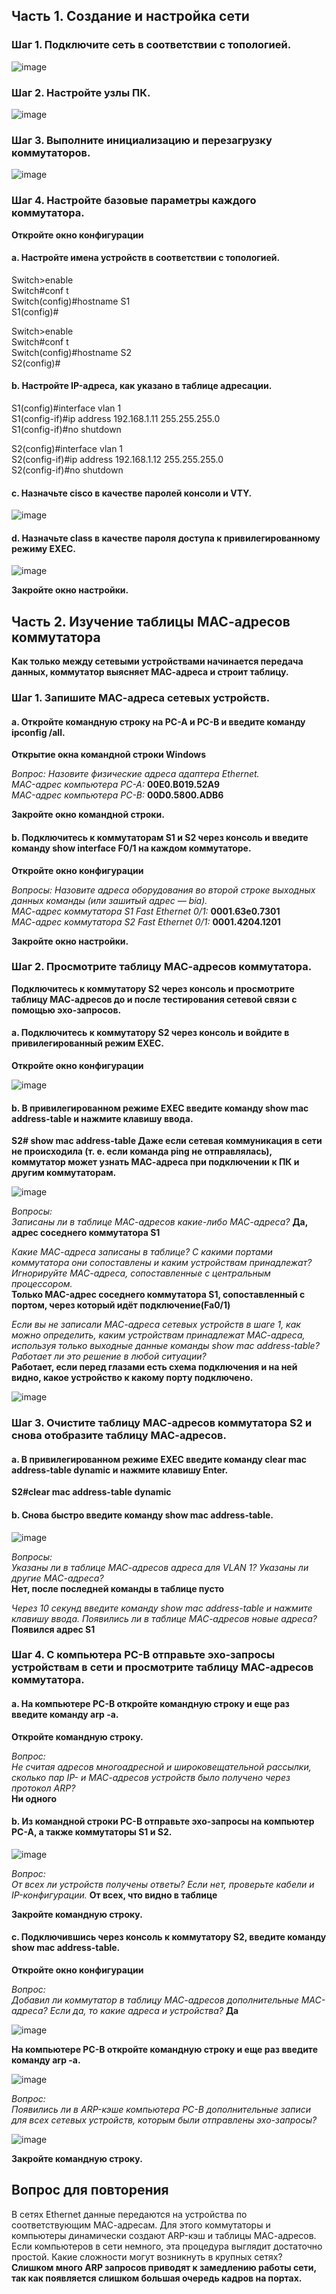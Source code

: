 
## Часть 1. Создание и настройка сети

### Шаг 1. Подключите сеть в соответствии с топологией.

![image](https://user-images.githubusercontent.com/44971394/136217066-ec0a2ca4-4cc9-4ece-817d-b3bd721a9b8b.png)

### Шаг 2. Настройте узлы ПК.

![image](https://user-images.githubusercontent.com/44971394/136217642-2064ec97-e34c-49a9-b343-2ebf1f37c442.png)

### Шаг 3. Выполните инициализацию и перезагрузку коммутаторов.

![image](https://user-images.githubusercontent.com/44971394/136219317-5ad8ed04-63ab-4a97-9bcd-d5875a02e65b.png)

### Шаг 4. Настройте базовые параметры каждого коммутатора.

**Откройте окно конфигурации**

#### a.	Настройте имена устройств в соответствии с топологией.

Switch>enable         
Switch#conf t  
Switch(config)#hostname S1  
S1(config)#  

Switch>enable  
Switch#conf t  
Switch(config)#hostname S2  
S2(config)#  

#### b.	Настройте IP-адреса, как указано в таблице адресации.

S1(config)#interface vlan 1  
S1(config-if)#ip address 192.168.1.11 255.255.255.0  
S1(config-if)#no shutdown  

S2(config)#interface vlan 1  
S2(config-if)#ip address 192.168.1.12 255.255.255.0  
S2(config-if)#no shutdown  

#### c.	Назначьте cisco в качестве паролей консоли и VTY.

![image](https://user-images.githubusercontent.com/44971394/136225748-3877d49d-6c20-4a5b-bd0d-e1fe0ad13bc8.png)

#### d.	Назначьте class в качестве пароля доступа к привилегированному режиму EXEC.

![image](https://user-images.githubusercontent.com/44971394/136225771-21ec5d5e-d13e-46b7-b00a-813b622dace3.png)

**Закройте окно настройки.**



## Часть 2. Изучение таблицы МАС-адресов коммутатора

**Как только между сетевыми устройствами начинается передача данных, коммутатор выясняет МАС-адреса и строит таблицу.**

### Шаг 1. Запишите МАС-адреса сетевых устройств.

#### a.	Откройте командную строку на PC-A и PC-B и введите команду ipconfig /all.

**Открытие окна командной строки Windows**

*Вопрос:*
*Назовите физические адреса адаптера Ethernet.*  
*MAC-адрес компьютера PC-A:* **00E0.B019.52A9**  
*MAC-адрес компьютера PC-B:* **00D0.5800.ADB6**  

**Закройте окно командной строки.**

#### b.	Подключитесь к коммутаторам S1 и S2 через консоль и введите команду show interface F0/1 на каждом коммутаторе.

**Откройте окно конфигурации**

*Вопросы:*
*Назовите адреса оборудования во второй строке выходных данных команды (или зашитый адрес — bia).*  
*МАС-адрес коммутатора S1 Fast Ethernet 0/1:* **0001.63e0.7301**  
*МАС-адрес коммутатора S2 Fast Ethernet 0/1:* **0001.4204.1201**  

**Закройте окно настройки.**


### Шаг 2. Просмотрите таблицу МАС-адресов коммутатора.

**Подключитесь к коммутатору S2 через консоль и просмотрите таблицу МАС-адресов до и после тестирования сетевой связи с помощью эхо-запросов.**

#### a.	Подключитесь к коммутатору S2 через консоль и войдите в привилегированный режим EXEC.

**Откройте окно конфигурации**

![image](https://user-images.githubusercontent.com/44971394/136362580-a11dfcb6-1c42-485e-9862-ae68d8df4ebd.png)


#### b.	В привилегированном режиме EXEC введите команду show mac address-table и нажмите клавишу ввода.
**S2# show mac address-table
Даже если сетевая коммуникация в сети не происходила (т. е. если команда ping не отправлялась), коммутатор может узнать МАС-адреса при подключении к ПК и другим коммутаторам.**

![image](https://user-images.githubusercontent.com/44971394/136362657-8a01c52b-a73c-4782-8856-1a4d2d82be26.png)

*Вопросы:*  
*Записаны ли в таблице МАС-адресов какие-либо МАС-адреса?*
**Да, адрес соседнего коммутатора S1**

*Какие МАС-адреса записаны в таблице? С какими портами коммутатора они сопоставлены и каким устройствам принадлежат? Игнорируйте МАС-адреса, сопоставленные с центральным процессором.*  
**Только MAC-адрес соседнего коммутатора S1, сопоставленный с портом, через который идёт подключение(Fa0/1)**

*Если вы не записали МАС-адреса сетевых устройств в шаге 1, как можно определить, каким устройствам принадлежат МАС-адреса, используя только выходные данные команды show mac address-table? Работает ли это решение в любой ситуации?*  
**Работает, если перед глазами есть схема подключения и на ней видно, какое устройство к какому порту подключено.**

![image](https://user-images.githubusercontent.com/44971394/136404878-d2a10243-0efe-4161-9f65-2a18d70c657a.png)

### Шаг 3. Очистите таблицу МАС-адресов коммутатора S2 и снова отобразите таблицу МАС-адресов.

#### a.	В привилегированном режиме EXEC введите команду clear mac address-table dynamic и нажмите клавишу Enter.

**S2#clear mac address-table dynamic**

#### b.	Снова быстро введите команду show mac address-table.

![image](https://user-images.githubusercontent.com/44971394/136404929-74ebdbbd-e6bd-4a0a-bbd3-7a06b6ad9d5e.png)

*Вопросы:*  
*Указаны ли в таблице МАС-адресов адреса для VLAN 1? Указаны ли другие МАС-адреса?*  
**Нет, после последней команды в таблице пусто**

*Через 10 секунд введите команду show mac address-table и нажмите клавишу ввода. Появились ли в таблице МАС-адресов новые адреса?*  
**Появился адрес S1**

### Шаг 4. С компьютера PC-B отправьте эхо-запросы устройствам в сети и просмотрите таблицу МАС-адресов коммутатора.

#### a.	На компьютере PC-B откройте командную строку и еще раз введите команду arp -a.

**Откройте командную строку.**

*Вопрос:*  
*Не считая адресов многоадресной и широковещательной рассылки, сколько пар IP- и МАС-адресов устройств было получено через протокол ARP?*  
**Ни одного**

#### b.	Из командной строки PC-B отправьте эхо-запросы на компьютер PC-A, а также коммутаторы S1 и S2.

![image](https://user-images.githubusercontent.com/44971394/136403238-2fbfd150-5ec3-483c-9ad1-aedca85de607.png)


*Вопрос:  
От всех ли устройств получены ответы? Если нет, проверьте кабели и IP-конфигурации.*
**От всех, что видно в таблице**

**Закройте командную строку.**

#### c.	Подключившись через консоль к коммутатору S2, введите команду show mac address-table.

**Откройте окно конфигурации**

*Вопрос:  
Добавил ли коммутатор в таблицу МАС-адресов дополнительные МАС-адреса? Если да, то какие адреса и устройства?* 
**Да**

![image](https://user-images.githubusercontent.com/44971394/136404996-65539b29-f5cf-44a7-a7c8-fe78d41e7da3.png)

**На компьютере PC-B откройте командную строку и еще раз введите команду arp -a.**

![image](https://user-images.githubusercontent.com/44971394/136403810-724d3355-325c-4e4d-b52e-c55e70cbfe8a.png)

*Вопрос:  
Появились ли в ARP-кэше компьютера PC-B дополнительные записи для всех сетевых устройств, которым были отправлены эхо-запросы?*  

![image](https://user-images.githubusercontent.com/44971394/136405082-e5d3365b-6e48-41c1-bc0c-0776ade739e4.png)

**Закройте командную строку.**

## Вопрос для повторения
В сетях Ethernet данные передаются на устройства по соответствующим МАС-адресам. Для этого коммутаторы и компьютеры динамически создают ARP-кэш и таблицы МАС-адресов. Если компьютеров в сети немного, эта процедура выглядит достаточно простой. Какие сложности могут возникнуть в крупных сетях?  
**Слишком много ARP запросов приводят к замедлению работы сети, так как появляется слишком большая очередь кадров на портах.**
